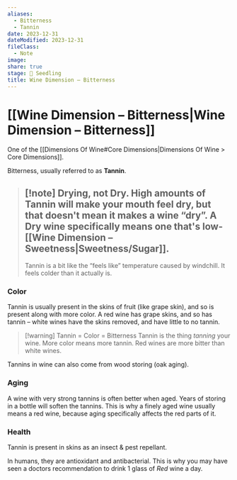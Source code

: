 ```yaml
---
aliases:
  - Bitterness
  - Tannin
date: 2023-12-31
dateModified: 2023-12-31
fileClass:
  - Note
image: 
share: true
stage: 🌱 Seedling
title: Wine Dimension – Bitterness
---
```


# [[Wine Dimension – Bitterness|Wine Dimension – Bitterness]]

One of the [[Dimensions Of Wine#Core Dimensions|Dimensions Of Wine > Core Dimensions]].

Bitterness, usually referred to as **Tannin**.

>[!note] Drying, not Dry.
> High amounts of Tannin will make your mouth feel dry, but that doesn't mean it makes a wine “dry”. 
> A Dry wine specifically means one that's low-[[Wine Dimension – Sweetness|Sweetness/Sugar]]. 
> ---
> Tannin is a bit like the “feels like” temperature caused by windchill. It feels colder than it actually is.

### Color

Tannin is usually present in the skins of fruit (like grape skin), and so is present along with more color. A red wine has grape skins, and so has tannin – white wines have the skins removed, and have little to no tannin. 

>[!warning] Tannin = Color = Bitterness
>Tannin is the thing _tanning_ your wine. More color means more tannin.
>Red wines are more bitter than white wines. 

Tannins in wine can also come from wood storing (oak aging).

### Aging

A wine with very strong tannins is often better when aged. Years of storing in a bottle will soften the tannins. 
This is why a finely aged wine usually means a red wine, because aging specifically affects the red parts of it.

### Health

Tannin is present in skins as an insect & pest repellant. 

In humans, they are antioxidant and antibacterial. This is why you may have seen a doctors recommendation to drink 1 glass of _Red_ wine a day.

